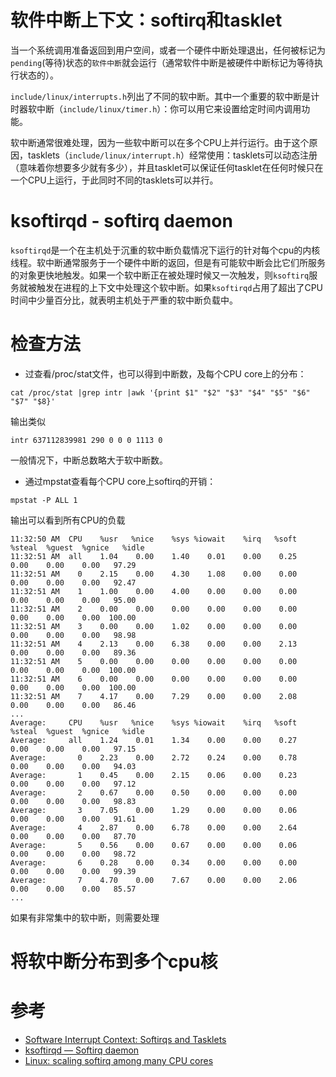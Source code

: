 # 软件中断上下文：softirq和tasklet

当一个系统调用准备返回到用户空间，或者一个硬件中断处理退出，任何被标记为`pending`(等待)状态的`软件中断`就会运行（通常软件中断是被硬件中断标记为等待执行状态的）。

`include/linux/interrupts.h`列出了不同的软中断。其中一个重要的软中断是计时器软中断（`include/linux/timer.h`）：你可以用它来设置给定时间内调用功能。

软中断通常很难处理，因为一些软中断可以在多个CPU上并行运行。由于这个原因，tasklets（`include/linux/interrupt.h`）经常使用：tasklets可以动态注册（意味着你想要多少就有多少），并且tasklet可以保证任何tasklet在任何时候只在一个CPU上运行，于此同时不同的tasklets可以并行。

# ksoftirqd - softirq daemon

`ksoftirqd`是一个在主机处于沉重的软中断负载情况下运行的针对每个cpu的内核线程。软中断通常服务于一个硬件中断的返回，但是有可能软中断会比它们所服务的对象更快地触发。如果一个软中断正在被处理时候又一次触发，则`ksoftirq`服务就被触发在进程的上下文中处理这个软中断。如果`ksoftirqd`占用了超出了CPU时间中少量百分比，就表明主机处于严重的软中断负载中。

# 检查方法

* 过查看/proc/stat文件，也可以得到中断数，及每个CPU core上的分布：

```
cat /proc/stat |grep intr |awk '{print $1" "$2" "$3" "$4" "$5" "$6" "$7" "$8}'
```

输出类似

```
intr 637112839981 290 0 0 0 1113 0
```

一般情况下，中断总数略大于软中断数。

* 通过mpstat查看每个CPU core上softirq的开销：

```
mpstat -P ALL 1
```

输出可以看到所有CPU的负载

```
11:32:50 AM  CPU    %usr   %nice    %sys %iowait    %irq   %soft  %steal  %guest  %gnice   %idle
11:32:51 AM  all    1.04    0.00    1.40    0.01    0.00    0.25    0.00    0.00    0.00   97.29
11:32:51 AM    0    2.15    0.00    4.30    1.08    0.00    0.00    0.00    0.00    0.00   92.47
11:32:51 AM    1    1.00    0.00    4.00    0.00    0.00    0.00    0.00    0.00    0.00   95.00
11:32:51 AM    2    0.00    0.00    0.00    0.00    0.00    0.00    0.00    0.00    0.00  100.00
11:32:51 AM    3    0.00    0.00    1.02    0.00    0.00    0.00    0.00    0.00    0.00   98.98
11:32:51 AM    4    2.13    0.00    6.38    0.00    0.00    2.13    0.00    0.00    0.00   89.36
11:32:51 AM    5    0.00    0.00    0.00    0.00    0.00    0.00    0.00    0.00    0.00  100.00
11:32:51 AM    6    0.00    0.00    0.00    0.00    0.00    0.00    0.00    0.00    0.00  100.00
11:32:51 AM    7    4.17    0.00    7.29    0.00    0.00    2.08    0.00    0.00    0.00   86.46
...
Average:     CPU    %usr   %nice    %sys %iowait    %irq   %soft  %steal  %guest  %gnice   %idle
Average:     all    1.24    0.01    1.34    0.00    0.00    0.27    0.00    0.00    0.00   97.15
Average:       0    2.23    0.00    2.72    0.24    0.00    0.78    0.00    0.00    0.00   94.03
Average:       1    0.45    0.00    2.15    0.06    0.00    0.23    0.00    0.00    0.00   97.12
Average:       2    0.67    0.00    0.50    0.00    0.00    0.00    0.00    0.00    0.00   98.83
Average:       3    7.05    0.00    1.29    0.00    0.00    0.06    0.00    0.00    0.00   91.61
Average:       4    2.87    0.00    6.78    0.00    0.00    2.64    0.00    0.00    0.00   87.70
Average:       5    0.56    0.00    0.67    0.00    0.00    0.06    0.00    0.00    0.00   98.72
Average:       6    0.28    0.00    0.34    0.00    0.00    0.00    0.00    0.00    0.00   99.39
Average:       7    4.70    0.00    7.67    0.00    0.00    2.06    0.00    0.00    0.00   85.57
...
```

如果有非常集中的软中断，则需要处理

# 将软中断分布到多个cpu核

# 

# 参考

* [Software Interrupt Context: Softirqs and Tasklets](https://www.kernel.org/doc/htmldocs/kernel-hacking/basics-softirqs.html)
* [ksoftirqd — Softirq daemon](http://www.ms.sapientia.ro/~lszabo/unix_linux_hejprogramozas/man_en/htmlman9/ksoftirqd.9.html)
* [Linux: scaling softirq among many CPU cores](http://natsys-lab.blogspot.com/2012/09/linux-scaling-softirq-among-many-cpu.html)